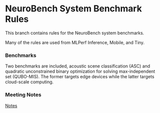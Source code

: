 # NeuroBench System Benchmark Rules

This branch contains rules for the NeuroBench system benchmarks.

Many of the rules are used from MLPerf Inference, Mobile, and Tiny.

### Benchmarks

Two benchmarks are included, acoustic scene classification (ASC) and quadratic unconstrained binary optimization for solving max-independent set (QUBO-MIS). The former targets edge devices while the latter targets cloud-scale computing.



### Meeting Notes

[Notes](https://docs.google.com/document/d/1pt0odDijUXK3uqt91STmND9Suxdb52dHaoln3pPwiaQ/edit?pli=1)
